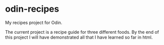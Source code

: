 # odin-recipes
My recipes project for Odin. 

The current project is a recipe guide for three different foods. 
By the end of this project I will have demonstrated all that I have learned so far in html. 
